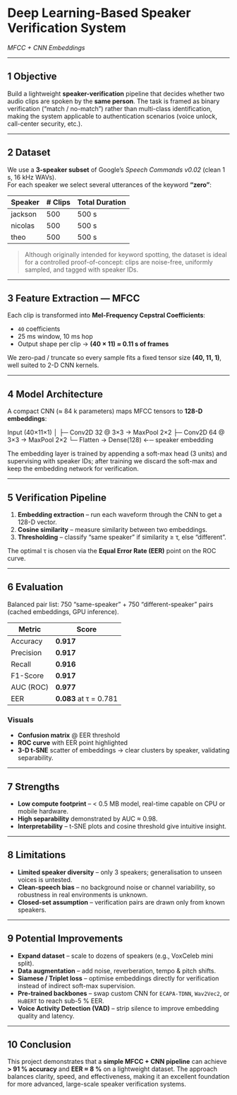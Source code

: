 # Deep Learning-Based Speaker Verification System  
*MFCC + CNN Embeddings*

---

## 1  Objective
Build a lightweight **speaker-verification** pipeline that decides whether two audio clips are spoken by the **same person**.  The task is framed as binary verification (“match / no-match”) rather than multi-class identification, making the system applicable to authentication scenarios (voice unlock, call-center security, etc.).

---

## 2  Dataset
We use a **3-speaker subset** of Google’s *Speech Commands v0.02* (clean 1 s, 16 kHz WAVs).  
For each speaker we select several utterances of the keyword **“zero”**:

| Speaker | # Clips | Total Duration |
|---------|---------|----------------|
| jackson | 500 | 500 s |
| nicolas | 500 | 500 s |
| theo    | 500 | 500 s |

> Although originally intended for keyword spotting, the dataset is ideal for a controlled proof-of-concept: clips are noise-free, uniformly sampled, and tagged with speaker IDs.

---

## 3  Feature Extraction — MFCC
Each clip is transformed into **Mel-Frequency Cepstral Coefficients**:

* `40` coefficients  
* 25 ms window, 10 ms hop  
* Output shape per clip → **(40 × 11) ≈ 0.11 s of frames**

We zero-pad / truncate so every sample fits a fixed tensor size **(40, 11, 1)**, well suited to 2-D CNN kernels.

---

## 4  Model Architecture
A compact CNN (≈ 84 k parameters) maps MFCC tensors to **128-D embeddings**:

Input (40×11×1)
│
├─ Conv2D 32 @ 3×3 → MaxPool 2×2
├─ Conv2D 64 @ 3×3 → MaxPool 2×2
└─ Flatten → Dense(128) ←─ speaker embedding


The embedding layer is trained by appending a soft-max head (3 units) and supervising with speaker IDs; after training we discard the soft-max and keep the embedding network for verification.

---

## 5  Verification Pipeline
1. **Embedding extraction** – run each waveform through the CNN to get a 128-D vector.  
2. **Cosine similarity** – measure similarity between two embeddings.  
3. **Thresholding** – classify “same speaker” if similarity ≥ τ, else “different”.  

The optimal τ is chosen via the **Equal Error Rate (EER)** point on the ROC curve.

---

## 6  Evaluation
Balanced pair list: 750 “same-speaker” + 750 “different-speaker” pairs (cached embeddings, GPU inference).

| Metric | Score |
|--------|-------|
| Accuracy | **0.917** |
| Precision | **0.917** |
| Recall | **0.916** |
| F1-Score | **0.917** |
| AUC (ROC) | **0.977** |
| EER | **0.083** at τ = 0.781 |

### Visuals
* **Confusion matrix** @ EER threshold  
* **ROC curve** with EER point highlighted  
* **3-D t-SNE** scatter of embeddings → clear clusters by speaker, validating separability.

---

## 7  Strengths
* **Low compute footprint** – < 0.5 MB model, real-time capable on CPU or mobile hardware.  
* **High separability** demonstrated by AUC ≈ 0.98.  
* **Interpretability** – t-SNE plots and cosine threshold give intuitive insight.

---

## 8  Limitations
* **Limited speaker diversity** – only 3 speakers; generalisation to unseen voices is untested.  
* **Clean-speech bias** – no background noise or channel variability, so robustness in real environments is unknown.  
* **Closed-set assumption** – verification pairs are drawn only from known speakers.

---

## 9  Potential Improvements
* **Expand dataset** – scale to dozens of speakers (e.g., VoxCeleb mini split).  
* **Data augmentation** – add noise, reverberation, tempo & pitch shifts.  
* **Siamese / Triplet loss** – optimise embeddings directly for verification instead of indirect soft-max supervision.  
* **Pre-trained backbones** – swap custom CNN for `ECAPA-TDNN`, `Wav2Vec2`, or `HuBERT` to reach sub-5 % EER.  
* **Voice Activity Detection (VAD)** – strip silence to improve embedding quality and latency.

---

## 10  Conclusion
This project demonstrates that a **simple MFCC + CNN pipeline** can achieve **> 91 % accuracy** and **EER ≈ 8 %** on a lightweight dataset.  The approach balances clarity, speed, and effectiveness, making it an excellent foundation for more advanced, large-scale speaker verification systems.
